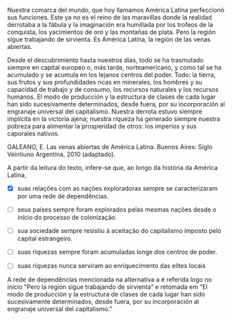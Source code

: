 

Nuestra comarca del mundo, que hoy llamamos América Latina perfeccionó sus funciones. Este ya no es el reino de las maravillas donde la realidad derrotaba a la fábula y la imaginación era humillada por los trofeos de la conquista, los yacimientos de oro y las montañas de plata. Pero la región sigue trabajando de sirvienta. Es América Latina, la región de las venas abiertas.

Desde el descubrimiento hasta nuestros días, todo se ha trasmutado siempre en capital europeo o, más tarde, norteamericano, y como tal se ha acumulado y se acumula en los lejanos centros del poder. Todo: la tierra, sus frutos y sus profundidades ricas en minerales, los hombres y su capacidad de trabajo y de consumo, los recursos naturales y los recursos humanos. El modo de producción y la estructura de clases de cada lugar han sido sucesivamente determinados, desde fuera, por su incorporación al engranaje universal del capitalismo. Nuestra derrota estuvo siempre implícita en la victoria ajena; nuestra riqueza ha generado siempre nuestra pobreza para alimentar la prosperidad de otros: los imperios y sus caporales nativos.

GALEANO, E. Las venas abiertas de América Latina. Buenos Aires: Siglo Veintiuno Argentina, 2010 (adaptado).

A partir da leitura do texto, infere-se que, ao longo da história da América Latina,



- [x] suas relações com as nações exploradoras sempre se caracterizaram por uma rede de dependências.
- [ ] seus países sempre foram explorados pelas mesmas nações desde o início do processo de colonização.
- [ ] sua sociedade sempre resistiu à aceitação do capitalismo imposto pelo capital estrangeiro.
- [ ] suas riquezas sempre foram acumuladas longe dos centros de poder.
- [ ] suas riquezas nunca serviram ao enriquecimento das elites locais


A rede de dependências mencionada na alternativa a é referida logo no início “Pero la región sigue trabajando de sirvienta” e retomada em “El modo de producción y la estructura de clases de cada lugar han sido sucesivamente determinados, desde fuera, por su incorporación al engranaje universal del capitalismo.”
